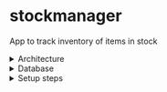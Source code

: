 # stockmanager
App to track inventory of items in stock 

<details><summary>Architecture</summary>
<p>

https://miro.com/app/board/o9J_knlaMdQ=/

<img width="600" alt="architecture_diagram" src="https://github.com/molnarjani/stockmanager/blob/master/architecture_diagram.png?raw=true">

</p>
</details>


<details><summary>Database</summary>
<p>
<img width="600" alt="database_diagram" src="https://github.com/molnarjani/stockmanager/blob/master/dbdiagram.png?raw=true">

</p>
</details>


<details><summary>Setup steps</summary>
<p>

### First time setup
```
git clone git@github.com:molnarjani/stockmanager.git
cd stockmanager

# Setup docker network
docker network create kafka-network

# Setup Kafka
docker-compose -f docker-compose.kafka.yml up -d

# Sometimes broker likes to come up before `zookeeper` is ready, in that case:
docker-compose -f docker-compose.kafka.yml up -d zookeeper
# Wait a bit
docker-compose -f docker-compose.kafka.yml up -d broker

# Create environment file
cp sample.env .env

# Optional:
# Change the variables to your linking, eg: more secure passwords, better dbname, etc.
vi .env

# Setup database
docker-compose up -d db

# Start services
# Service depends on importer so it should bring that up as well
docker-compose up service
```

### Setup
```
docker-compose -f docker-compose.kafka.yml up -d
docker-compose up
```

### Try it in action
```
cd stockmanager
cp example.csv importer/input/.

# You should see something like this in service STDOUT
# service_1   | 2020-08-06 20:51:44 - root - INFO - increased item: 4-3, current amount: 4800
# service_1   | 2020-08-06 20:51:44 - root - INFO - increased item: 10-1, current amount: 800
# service_1   | 2020-08-06 20:51:44 - root - INFO - increased item: 5-12, current amount: 4800

# Check events topic
docker-compose -f docker-compose.kafka.yml exec broker kafka-console-consumer --bootstrap-server localhost:9092 --topic events --from-beginning

# Check errors topic (if there are any)
docker-compose -f docker-compose.kafka.yml exec broker kafka-console-consumer --bootstrap-server localhost:9092 --topic errors --from-beginning

# Check database
docker-compose exec db psql --user appuser -d appdata -c "select * from items order by id;"
```
</p>
</details>
